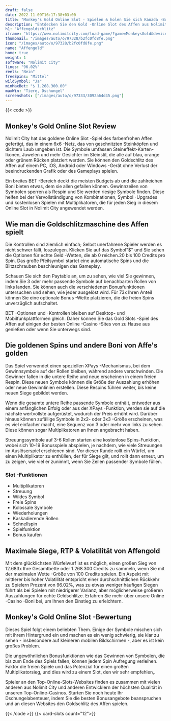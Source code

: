 ```yaml
---
draft: false
date: 2022-11-09T16:17:38+03:00
title: "Monkey's Gold Online Slot - Spielen & holen Sie sich Kanada -Boni"
description: "Entdecken Sie den Gold -Online Slot des Affen aus Nolimit City hier bei. Wir haben Details zu Gameplay, Kompatibilität und mehr zu den besten Casino -Boni."
h1: "Affengoldschlitz"
iframe: "https://www.nolimitcity.com/load-game/?game=MonkeysGold&device=desktop"
thumbnail: "/images/auto/o/97328/b2fc0fd8fe.png"
icon: "/images/auto/o/97328/b2fc0fd8fe.png"
name: "Affengold"
home: true
weight: 1
software: "Nolimit City"
lines: "96.02%"
reels: "Nein"
freeSpins: "Mittel"
wildSymbol: "Ja"
minMaxBet: "$ 1.268.300.00"
maxWin: "Tiere, Dschungel"
screenshots: ["/images/auto/o/97333/3092a64d45.png"]
---
```


{{< code >}}<h2>Monkey's Gold Online Slot Review</h2><p>Nolimit City hat das goldene Online Slot -Spiel des farbenfrohen Affen gefertigt, das in einem 6x6 -Netz, das von geschnitzten Steinköpfen und dichtem Laub umgeben ist. Die Symbole umfassen Steineffekt-Karten-Ikonen, Juwelen und mehr Gesichter im Steinstil, die alle auf blau, orange oder grünem Rücken platziert werden. Sie können den Goldschlitz des Affen auf einem PC, iOS, Android oder Windows -Gerät ohne Verlust der beeindruckenden Grafik oder des Gameplays spielen.</p><p>Ein breites BET -Bereich deckt die meisten Budgets ab und die zahlreichen Boni bieten etwas, dem sie allen gefallen können. Gewinnzeilen von Symbolen sperren als Respin und Sie werden riesige Symbole finden. Diese helfen bei der Vervollständigung von Kombinationen, Symbol -Upgrades und kostenlosen Spielen mit Multiplikatoren, die für jeden Sieg in diesem Online Slot in Nolimit City angewendet werden.</p><h2>Wie man die Goldschlitzmaschine des Affen spielt</h2><p>Die Kontrollen sind ziemlich einfach; Selbst unerfahrene Spieler werden es nicht schwer fällt, loszulegen. Klicken Sie auf das Symbol"$" und Sie sehen die Optionen für echte Geld -Wetten, die ab 0 reichen.20 bis 100 Credits pro Spin. Das große Pfeilsymbol startet eine automatische Spins und die Blitzschrauben beschleunigen das Gameplay.</p><p>Schauen Sie sich den Paytable an, um zu sehen, wie viel Sie gewinnen, indem Sie 3 oder mehr passende Symbole auf benachbarten Rollen von links landen. Sie können auch die verschiedenen Bonusfunktionen untersuchen und sehen, wie jeder ausgelöst wird. Für 73x Ihren Anteil können Sie eine optionale Bonus -Wette platzieren, die die freien Spins unverzüglich aufschaltet.</p><p>BET -Optionen und -Kontrollen bleiben auf Desktop- und Mobilfunkplattformen gleich. Daher können Sie das Gold Slots -Spiel des Affen auf einigen der besten Online -Casino -Sites von zu Hause aus genießen oder wenn Sie unterwegs sind.</p><h2>Die goldenen Spins und andere Boni von Affe's golden</h2><p>Das Spiel verwendet einen speziellen XPays -Mechanismus, bei dem Gewinnsymbole auf der Rollen bleiben, während andere verschwinden. Die Gewinner fallen in die untere Reihe und neue erscheinen in einem freien Respin. Diese neuen Symbole können die Größe der Auszahlung erhöhen oder neue Gewinnlinien erstellen. Diese Respins führen weiter, bis keine neuen Siege gebildet werden.</p><p>Wenn die gesamte untere Reihe passende Symbole enthält, entweder aus einem anfänglichen Erfolg oder aus der XPays -Funktion, werden sie auf die nächste wertvollste aufgerüstet, wodurch der Preis erhöht wird. Darüber hinaus können zufällige Symbole in 2x2- oder 3x3 -Größe erscheinen, was es viel einfacher macht, eine Sequenz von 3 oder mehr von links zu sehen. Diese können sogar Multiplikatoren an ihnen angebracht haben.</p><p>Streuungssymbole auf 3-6 Rollen starten eine kostenlose Spins-Funktion, wobei sich 10-19 Bonusspiele abspielen, je nachdem, wie viele Streuungen im Auslöserspiel erschienen sind. Vor dieser Runde rollt ein Würfel, um einen Multiplikator zu enthüllen, der für Siege gilt, und rollt dann erneut, um zu zeigen, wie viel er zunimmt, wenn Sie Zeilen passender Symbole füllen.</p><h3>
Slot -Funktionen</h3><ul>
<li></span>
Multiplikatoren</li>
<li></span>
Streuung</li>
<li></span>
Wildes Symbol</li>
<li></span>
Freie Spins</li>
<li></span>
Kolossale Symbole</li>
<li></span>
Wiederholungen</li>
<li></span>
Kaskadierende Rollen</li>
<li></span>
Schnellspin</li>
<li></span>
Spielfunktion</li>
<li></span>
Bonus kaufen</li></ul><h2>Maximale Siege, RTP & Volatilität von Affengold</h2><p>Mit dem glücklichsten Würfelwurf ist es möglich, einen großen Sieg von 12.683x Ihre Gesamtbette oder 1.268.300 Credits zu sammeln, wenn Sie mit der maximalen Wette -Größe von 100 Credits spielen. Ein Aspekt mit mittlerer bis hoher Volatilität entspricht einer durchschnittlichen Rückkehr zu Spielern Prozent von 96.02%, was zu etwas weniger häufigen Siegen führt als bei Spielen mit niedrigerer Varianz, aber möglicherweise größeren Auszahlungen für echte Geldschlitze. Erfahren Sie mehr über unsere Online -Casino -Boni bei, um Ihnen den Einstieg zu erleichtern.</p><h2>Monkey's Gold Online Slot -Bewertung</h2><p>Dieses Spiel folgt einem beliebten Them. Einige der Symbole mischen sich mit ihrem Hintergrund ein und machen es ein wenig schwierig, sie klar zu sehen - insbesondere auf kleineren mobilen Bildschirmen -, aber es ist kein großes Problem.</p><p>Die ungewöhnlichen Bonusfunktionen wie das Gewinnen von Symbolen, die bis zum Ende des Spiels fallen, können jedem Spin Aufregung verleihen. Faktor die freien Spiele und das Potenzial für einen großen Multiplikatorsieg, und dies wird zu einem Slot, den wir sehr empfehlen,.</p><p>Spieler an den Top-Online-Slots-Websites finden es zusammen mit vielen anderen aus Nolimit City und anderen Entwicklern der höchsten Qualität in unseren Top-Online-Casinos. Starten Sie noch heute Ihr Dschungelabenteuer, indem Sie die besten Bonusangebote beanspruchen und an diesen Websites den Goldschlitz des Affen spielen.</p>{{< /code >}}
{{< card-slots count="12">}}